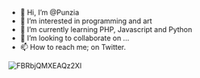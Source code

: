 - 👋 Hi, I’m @Punzia
- 👀 I’m interested in programming and art
- 🌱 I’m currently learning PHP, Javascript and Python 
- 💞️ I’m looking to collaborate on ...
- 📫 How to reach me; on Twitter.

<!---
Punzia/Punzia is a ✨ special ✨ repository because its `README.md` (this file) appears on your GitHub profile.
You can click the Preview link to take a look at your changes.
--->

![FBRbjQMXEAQz2Xl](https://cdn.punzia.tech/gifs/programmer.gif)

